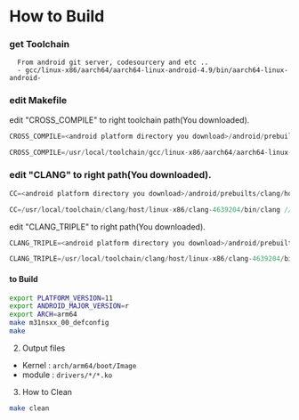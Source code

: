 # How to Build

### get Toolchain
      From android git server, codesourcery and etc ..
      - gcc/linux-x86/aarch64/aarch64-linux-android-4.9/bin/aarch64-linux-android-

### edit Makefile
edit "CROSS_COMPILE" to right toolchain path(You downloaded).
```C
CROSS_COMPILE=<android platform directory you download>/android/prebuilts/gcc/linux-x86/aarch64/aarch64-linux-android-4.9/bin/aarch64-linux-android-
```
```C
CROSS_COMPILE=/usr/local/toolchain/gcc/linux-x86/aarch64/aarch64-linux-android-4.9/bin/aarch64-linux-android- // check the location of toolchain
```
### edit "CLANG" to right path(You downloaded).
```C
CC=<android platform directory you download>/android/prebuilts/clang/host/linux-x86/clang-4639204/bin/clang
```
```C
CC=/usr/local/toolchain/clang/host/linux-x86/clang-4639204/bin/clang // check the location of toolchain
```
edit "CLANG_TRIPLE" to right path(You downloaded).
```C
CLANG_TRIPLE=<android platform directory you download>/android/prebuilts/clang/host/linux-x86/clang-4639204/bin/aarch64-linux-gnu-
```
```C
CLANG_TRIPLE=/usr/local/toolchain/clang/host/linux-x86/clang-4639204/bin/aarch64-linux-gnu- // check the location of toolchain     
```
#### to Build
```bash
export PLATFORM_VERSION=11
export ANDROID_MAJOR_VERSION=r
export ARCH=arm64
make m31nsxx_00_defconfig
make
```

2. Output files
- Kernel : `arch/arm64/boot/Image`
- module : `drivers/*/*.ko`

3. How to Clean
```bash
make clean
```
